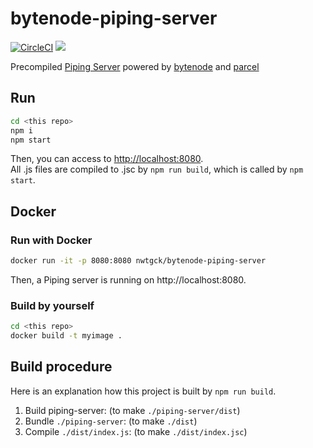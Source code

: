 # bytenode-piping-server
[![CircleCI](https://circleci.com/gh/nwtgck/bytenode-piping-server.svg?style=shield)](https://circleci.com/gh/nwtgck/bytenode-piping-server) [![](https://images.microbadger.com/badges/image/nwtgck/bytenode-piping-server.svg)](https://microbadger.com/images/nwtgck/bytenode-piping-server "Get your own image badge on microbadger.com")

Precompiled [Piping Server](https://github.com/nwtgck/piping-server) powered by [bytenode](https://github.com/OsamaAbbas/bytenode) and [parcel](https://github.com/parcel-bundler/parcel)

## Run

```bash
cd <this repo>
npm i
npm start
```

Then, you can access to <http://localhost:8080>.  
All .js files are compiled to .jsc by `npm run build`, which is called by `npm start`.


## Docker

### Run with Docker

```bash
docker run -it -p 8080:8080 nwtgck/bytenode-piping-server
```

Then, a Piping server is running on http://localhost:8080.

### Build by yourself

```bash
cd <this repo>
docker build -t myimage .
```

## Build procedure

Here is an explanation how this project is built by `npm run build`.

1. Build piping-server: (to make `./piping-server/dist`)
1. Bundle `./piping-server`: (to make `./dist`)
1. Compile `./dist/index.js`: (to make `./dist/index.jsc`)
